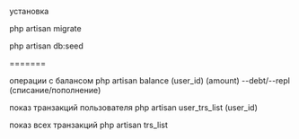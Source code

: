 установка 
<p>php artisan migrate</p>
<p>php artisan db:seed</p>
=======
<p> операции с балансом php artisan balance (user_id) (amount) --debt/--repl (списание/пополнение) </p>
<p> показ транзакций пользователя php artisan user_trs_list (user_id)</p>
<p>показ всех транзакций  php artisan trs_list </p>

